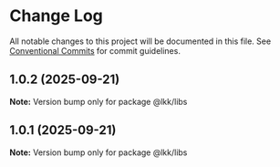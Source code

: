 # Change Log

All notable changes to this project will be documented in this file.
See [Conventional Commits](https://conventionalcommits.org) for commit guidelines.

## 1.0.2 (2025-09-21)

**Note:** Version bump only for package @lkk/libs





## 1.0.1 (2025-09-21)

**Note:** Version bump only for package @lkk/libs
